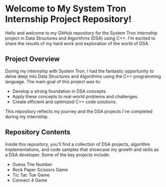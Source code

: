 # Welcome to My System Tron Internship Project Repository!

Hello and welcome to my GitHub repository for the System Tron internship project in Data Structures and Algorithms (DSA) using C++. I'm excited to share the results of my hard work and exploration of the world of DSA.

## Project Overview

During my internship with System Tron, I had the fantastic opportunity to delve deep into Data Structures and Algorithms using the C++ programming language. The main goal of this project was to:

- Develop a strong foundation in DSA concepts.
- Apply these concepts to real-world problems and challenges.
- Create efficient and optimized C++ code solutions.

This repository reflects my journey and the DSA projects I've completed during my internship.

## Repository Contents

Inside this repository, you'll find a collection of DSA projects, algorithm implementations, and code samples that showcase my growth and skills as a DSA developer. Some of the key projects include:

- Guess The Number
- Rock Paper Scissors Game
- Tic Tac Toe Game
- Connect 4 Game
